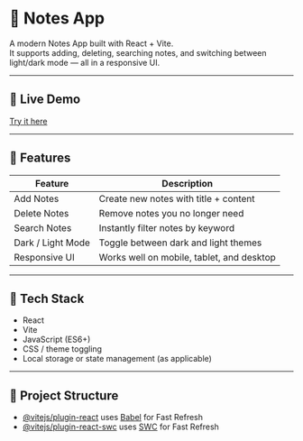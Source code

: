 # 📝 Notes App

A modern Notes App built with React + Vite.  
It supports adding, deleting, searching notes, and switching between light/dark mode — all in a responsive UI.

---

## 🔗 Live Demo  
[Try it here](https://mujeeb-siddique.github.io/Notes-App/)  

---

## 🚀 Features

| Feature        | Description |
|----------------|-------------|
| Add Notes       | Create new notes with title + content |
| Delete Notes    | Remove notes you no longer need |
| Search Notes    | Instantly filter notes by keyword |
| Dark / Light Mode | Toggle between dark and light themes |
| Responsive UI   | Works well on mobile, tablet, and desktop |

---

## 🧰 Tech Stack

- React  
- Vite  
- JavaScript (ES6+)  
- CSS / theme toggling  
- Local storage or state management (as applicable)  

---

## 📁 Project Structure


- [@vitejs/plugin-react](https://github.com/vitejs/vite-plugin-react/blob/main/packages/plugin-react/README.md) uses [Babel](https://babeljs.io/) for Fast Refresh
- [@vitejs/plugin-react-swc](https://github.com/vitejs/vite-plugin-react-swc) uses [SWC](https://swc.rs/) for Fast Refresh
